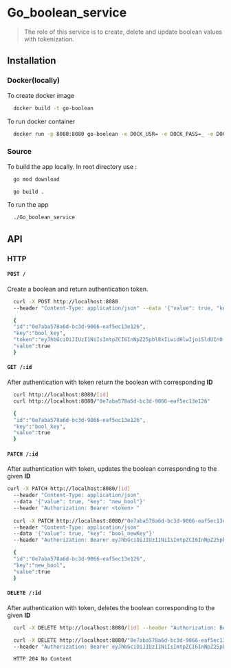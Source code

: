 # Go_boolean_service
> The role of this service is to create, delete and update boolean values with tokenization.
## Installation
### Docker(locally)
To create docker image 
``` bash
  docker build -t go-boolean 
```
To run docker container
```bash
  docker run -p 8080:8080 go-boolean -e DOCK_USR= -e DOCK_PASS=_ -e DOCK_DB=_ -e DOCK_PORT= _
```

### Source
  To build the app locally. In root directory use :
  ```bash
    go mod download
  ```
``` bash
  go build .
```
  To run the app
  ```bash
    ./Go_boolean_service
  ```

## API
### HTTP
#### `POST /`
Create a boolean and return authentication token.
```bash
  curl -X POST http://localhost:8080  
  --header "Content-Type: application/json" --data '{"value": true, "key": "bool_key"}'
```
```bash
  {
  "id":"0e7aba578a6d-bc3d-9066-eaf5ec13e126",
  "key":"bool_key",
  "token":"eyJhbGciOiJIUzI1NiIsImtpZCI6InNpZ25pbl8xIiwidHlwIjoiSldUIn0.eyJleHAiOjE2MDA4ODM4NTUsImlkIjoiMGU3YWJhNTc4YTZkLWJjM2QtOTA2Ni1lYWY1ZWMxM2UxMjYifQ.x1bjQdauu0FzBNBrubmsnJQRDQKEuHHH-cTLxovYxeE",
  "value":true
  }
```
#### `GET /:id`
After authentication with token return the boolean with corresponding **ID**
```bash
  curl http://localhost:8080/[id]
  curl http://localhost:8080/"0e7aba578a6d-bc3d-9066-eaf5ec13e126"
```
```bash
  {
  "id":"0e7aba578a6d-bc3d-9066-eaf5ec13e126",
  "key":"bool_key",
  "value":true
  }
```
#### `PATCH /:id`
After authentication with token, updates the boolean corresponding to the given **ID**
```bash
curl -X PATCH http://localhost:8080/[id]
  --header "Content-Type: application/json" 
  --data '{"value": true, "key": "new_bool"}' 
  --header "Authorization: Bearer <token> "
  
  curl -X PATCH http://localhost:8080/"0e7aba578a6d-bc3d-9066-eaf5ec13e126" 
  --header "Content-Type: application/json" 
  --data '{"value": true, "key": "bool_newKey"}' 
  --header "Authorization: Bearer eyJhbGciOiJIUzI1NiIsImtpZCI6InNpZ25pbl8xIiwidHlwIjoiSldUIn0.eyJleHAiOjE2MDA4ODM4NTUsImlkIjoiMGU3YWJhNTc4YTZkLWJjM2QtOTA2Ni1lYWY1ZWMxM2UxMjYifQ.x1bjQdauu0FzBNBrubmsnJQRDQKEuHHH-cTLxovYxeE"
```
```bash
  {
  "id":"0e7aba578a6d-bc3d-9066-eaf5ec13e126",
  "key":"new_bool",
  "value":true
  }
```
#### `DELETE /:id`
After authentication with token, deletes the boolean corresponding to the given **ID**
```bash
  curl -X DELETE http://localhost:8080/[id] --header "Authorization: Bearer <token>"

  curl -X DELETE http://localhost:8080/"0e7aba578a6d-bc3d-9066-eaf5ec13e126" 
  --header "Authorization: Bearer eyJhbGciOiJIUzI1NiIsImtpZCI6InNpZ25pbl8xIiwidHlwIjoiSldUIn0.eyJleHAiOjE2MDA4ODM4NTUsImlkIjoiMGU3YWJhNTc4YTZkLWJjM2QtOTA2Ni1lYWY1ZWMxM2UxMjYifQ.x1bjQdauu0FzBNBrubmsnJQRDQKEuHHH-cTLxovYxeE"
```
```bash
  HTTP 204 No Content
```
